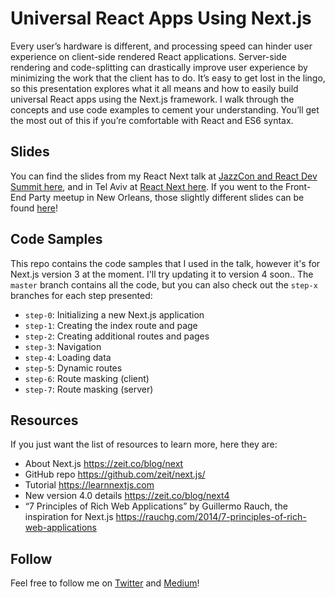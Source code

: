 # Universal React Apps Using Next.js

Every user’s hardware is different, and processing speed can hinder user experience on client-side rendered React applications. Server-side rendering and code-splitting can drastically improve user experience by minimizing the work that the client has to do. It’s easy to get lost in the lingo, so this presentation explores what it all means and how to easily build universal React apps using the Next.js framework. I walk through the concepts and use code examples to cement your understanding. You’ll get the most out of this if you’re comfortable with React and ES6 syntax.

## Slides

You can find the slides from my React Next talk at [JazzCon and React Dev Summit here](https://speakerdeck.com/siakaramalegos/universal-react-apps-using-next-dot-js-jazzcon), and in Tel Aviv at [React Next here](https://speakerdeck.com/siakaramalegos/universal-react-apps-using-next-dot-js-from-react-next). If you went to the Front-End Party meetup in New Orleans, those slightly different slides can be found [here](https://speakerdeck.com/siakaramalegos/universal-react-apps-using-next-dot-js)!

## Code Samples

This repo contains the code samples that I used in the talk, however it's for Next.js version 3 at the moment. I'll try updating it to version 4 soon.. The `master` branch contains all the code, but you can also check out the `step-x` branches for each step presented:

- `step-0`: Initializing a new Next.js application
- `step-1`: Creating the index route and page
- `step-2`: Creating additional routes and pages
- `step-3`: Navigation
- `step-4`: Loading data
- `step-5`: Dynamic routes
- `step-6`: Route masking (client)
- `step-7`: Route masking (server)

## Resources

If you just want the list of resources to learn more, here they are:

- About Next.js https://zeit.co/blog/next
- GitHub repo https://github.com/zeit/next.js/
- Tutorial https://learnnextjs.com
- New version 4.0 details https://zeit.co/blog/next4
- “7 Principles of Rich Web Applications” by Guillermo Rauch, the inspiration for Next.js https://rauchg.com/2014/7-principles-of-rich-web-applications


## Follow

Feel free to follow me on [Twitter](https://twitter.com/thegreengreek) and [Medium](https://medium.com/@thegreengreek)!
